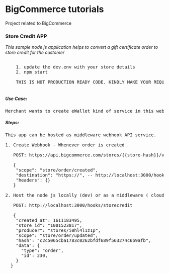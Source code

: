 # BigCommerce tutorials
Project related to BigCommerce 


### Store Credit APP

 *This sample node js application helps to convert a gift certificate order to store credit for the customer*
 
 <pre>
 
    1. update the dev.env with your store details
    2. npm start
    
    THIS IS NOT PRODUCTION READY CODE. KINDLY MAKE YOUR REQUIRED CHANGES AND TEST BEFORE DEPLOYING IT FOR PRODUCTION USE.
    
</pre>

##### Use Case:
<pre>
Merchant wants to create eWallet kind of service in this website. So customers can prepay the wallet and get some discounts to buy stuff using wallet money. In Bigcommerce, store credit can be used as eWallet and this api provides a solution to address this requirement. Here, I converted the gift card certificate order into corresponding eWallet money which the customers can use as payment.
</pre>

##### Steps:
<pre>
This app can be hosted as middleware webhook API service. 

1. Create Webhook - Whenever order is created

   POST: https://api.bigcommerce.com/stores/{{store-hash}}/v2/hooks/
   
   {
    "scope": "store/order/created",
    "destination": "https://<Hosted webhook API URL>", -- http://localhost:3000/hooks/storecredit 
    "headers": {}
   }
 
2. Host the node js locally (dev) or as a middleware ( cloud functions ) to receive the order data and filter gift card certificate order and convert it into store credit. 
 
   POST: http://localhost:3000/hooks/storecredit
 
   {
    "created_at": 1611183495,
    "store_id": "1001523817",
    "producer": "stores/i0hl4l1z1p",
    "scope": "store/order/updated",
    "hash": "c2c5065cba1783c0262bfdf689f563274c6b9afb",
    "data": {
      "type": "order",
      "id": 230,
    }
  }
